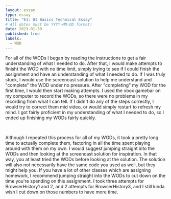 ```yaml
---
layout: essay
type: essay
title: "E1: UI Basics Technical Essay"
# All dates must be YYYY-MM-DD format!
date: 2023-01-30
published: true
labels:
  - WOD
---
```


For all of the WODs I began by reading the instructions to get a fair understanding of what I needed to do. After that, I would make attempts to finisht the WOD with no
time limit, simply trying to see if I could finish the assignment and have an understanding of what I needed to do. If I was truly stuck, I would use the screencast solution
to help me understand and "complete" the WOD under no pressure. After "completing" my WOD for the first time, I would then start making attempts. I used the xbox 
gamebar on my computer to record the WODs, so there were no problems in my recording from what I can tell. If I didn't do any of the steps correctly, I would try to
correct them mid video, or would simply restart to refresh my mind. I got fairly proficient in my understanding of what I needed to do, so I ended up finishing my WODs
fairly quickly.

<br>

Although I repeated this process for all of my WODs, it took a pretty long time to actually complete them, factoring in all the time spent playing around with them on my
own. I would suggest jumping straight into the WODs and then looking at the screencast solution for inspiration. In that way, you at least tried the WODs before looking at
the solution. The solution will also not necessarily have the same code you used as well, but they might help you. If you have a lot of other classes which are assigning
homework, I recommend jumping straight into the WODs to cut down on the time you're spending on this assignment. I took three attempts for BrowserHistory1 and 2, and 2 
attempts for BrowserHistory3, and I still kinda wish I cut down on those numbers to have more time.

